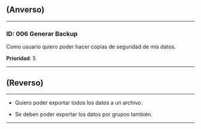 ## (Anverso)
---

### **ID**: 006 **Generar Backup**

Como usuario quiero poder hacer copias de seguridad de mis datos.  

**Prioridad**: 5

---

## (Reverso)

---

* Quiero poder exportar todos los datos a un archivo.

* Se deben poder exportar los datos por grupos también.

---
